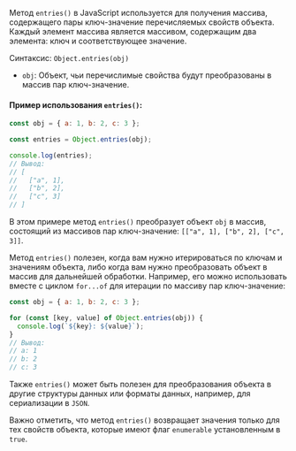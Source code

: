 Метод `entries()` в JavaScript используется для получения массива, содержащего пары ключ-значение перечисляемых свойств объекта. Каждый элемент массива является массивом, содержащим два элемента: ключ и соответствующее значение.

Синтаксис: `Object.entries(obj)`

- `obj`: Объект, чьи перечислимые свойства будут преобразованы в массив пар ключ-значение.

#### Пример использования `entries()`:

```js
const obj = { a: 1, b: 2, c: 3 };

const entries = Object.entries(obj);

console.log(entries);
// Вывод:
// [
//   ["a", 1],
//   ["b", 2],
//   ["c", 3]
// ]
```

В этом примере метод `entries()` преобразует объект `obj` в массив, состоящий из массивов пар ключ-значение: `[["a", 1], ["b", 2], ["c", 3]]`.

Метод `entries()` полезен, когда вам нужно итерироваться по ключам и значениям объекта, либо когда вам нужно преобразовать объект в массив для дальнейшей обработки. Например, его можно использовать вместе с циклом `for...of` для итерации по массиву пар ключ-значение:

```js
const obj = { a: 1, b: 2, c: 3 };

for (const [key, value] of Object.entries(obj)) {
  console.log(`${key}: ${value}`);
}
// Вывод:
// a: 1
// b: 2
// c: 3
```

Также `entries()` может быть полезен для преобразования объекта в другие структуры данных или форматы данных, например, для сериализации в `JSON`.

Важно отметить, что метод `entries()` возвращает значения только для тех свойств объекта, которые имеют флаг `enumerable` установленным в `true`.

